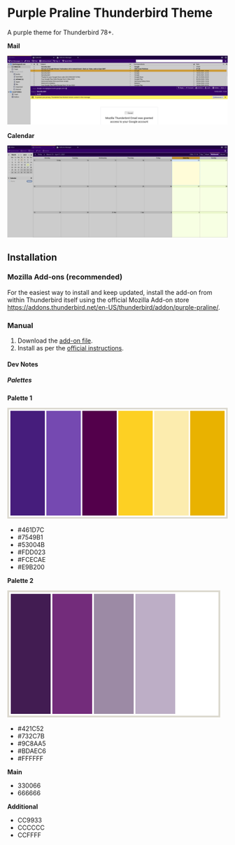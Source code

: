# Purple Praline Thunderbird Theme
A purple theme for Thunderbird 78+.

**Mail**

![Mail window](img/mail.png)

**Calendar**

![Calendar window](img/calendar.png)

## Installation

### Mozilla Add-ons (recommended)

For the easiest way to install and keep updated, install the add-on from within Thunderbird itself using the official Mozilla Add-on store https://addons.thunderbird.net/en-US/thunderbird/addon/purple-praline/.

### Manual

1. Download the [add-on file](https://github.com/kaipee/thunderbird-theme-purple-praline/releases).
1. Install as per the [official instructions](https://support.mozilla.org/en-US/kb/installing-addon-thunderbird#w_a-slightly-less-ideal-case-install-from-a-downloaded-xpi-file).

#### Dev Notes

##### Palettes

**Palette 1**

![Palette 1](img/palette-1.png)

 * #461D7C
 * #7549B1
 * #53004B
 * #FDD023
 * #FCECAE
 * #E9B200

**Palette 2**

![Palette 2](img/palette-2.png)

* #421C52
* #732C7B
* #9C8AA5
* #BDAEC6
* #FFFFFF

**Main**
 * 330066
 * 666666

**Additional**
 * CC9933
 * CCCCCC
 * CCFFFF